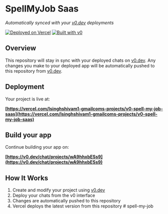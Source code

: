 # SpellMyJob Saas

*Automatically synced with your [v0.dev](https://v0.dev) deployments*

[![Deployed on Vercel](https://img.shields.io/badge/Deployed%20on-Vercel-black?style=for-the-badge&logo=vercel)](https://vercel.com/lsinghshivam1-gmailcoms-projects/v0-spell-my-job-saas)
[![Built with v0](https://img.shields.io/badge/Built%20with-v0.dev-black?style=for-the-badge)](https://v0.dev/chat/projects/wA9hhxbESs9)

## Overview

This repository will stay in sync with your deployed chats on [v0.dev](https://v0.dev).
Any changes you make to your deployed app will be automatically pushed to this repository from [v0.dev](https://v0.dev).

## Deployment

Your project is live at:

**[https://vercel.com/lsinghshivam1-gmailcoms-projects/v0-spell-my-job-saas](https://vercel.com/lsinghshivam1-gmailcoms-projects/v0-spell-my-job-saas)**

## Build your app

Continue building your app on:

**[https://v0.dev/chat/projects/wA9hhxbESs9](https://v0.dev/chat/projects/wA9hhxbESs9)**

## How It Works

1. Create and modify your project using [v0.dev](https://v0.dev)
2. Deploy your chats from the v0 interface
3. Changes are automatically pushed to this repository
4. Vercel deploys the latest version from this repository
#   s p e l l - m y - j o b  
 